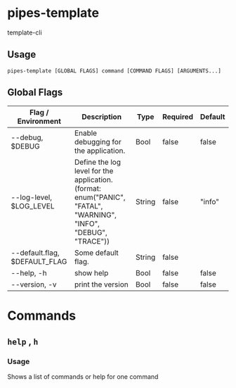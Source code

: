 <!-- clidocs -->

# pipes-template

template-cli

## Usage

`pipes-template [GLOBAL FLAGS] command [COMMAND FLAGS] [ARGUMENTS...]`

## Global Flags

| Flag / Environment            | Description                                                                                                                                                     | Type   | Required | Default        |
| ----------------------------- | --------------------------------------------------------------------------------------------------------------------------------------------------------------- | ------ | -------- | -------------- |
| --debug, $DEBUG               | Enable debugging for the application.                                                                                                                           | Bool   | false    | false          |
| --log-level, $LOG_LEVEL       | Define the log level for the application. (format: enum(&#34;PANIC&#34;, &#34;FATAL&#34;, &#34;WARNING&#34;, &#34;INFO&#34;, &#34;DEBUG&#34;, &#34;TRACE&#34;)) | String | false    | &#34;info&#34; |
| --default.flag, $DEFAULT_FLAG | Some default flag.                                                                                                                                              | String | false    |                |
| --help, -h                    | show help                                                                                                                                                       | Bool   | false    | false          |
| --version, -v                 | print the version                                                                                                                                               | Bool   | false    | false          |

# Commands

## `help` , `h`

### Usage

Shows a list of commands or help for one command

<!-- clidocsstop -->
